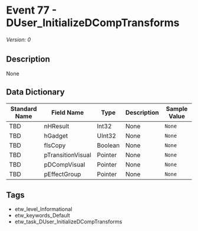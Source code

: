 # Event 77 - DUser_InitializeDCompTransforms
###### Version: 0

## Description
None

## Data Dictionary
|Standard Name|Field Name|Type|Description|Sample Value|
|---|---|---|---|---|
|TBD|nHResult|Int32|None|`None`|
|TBD|hGadget|UInt32|None|`None`|
|TBD|fIsCopy|Boolean|None|`None`|
|TBD|pTransitionVisual|Pointer|None|`None`|
|TBD|pDCompVisual|Pointer|None|`None`|
|TBD|pEffectGroup|Pointer|None|`None`|

## Tags
* etw_level_Informational
* etw_keywords_Default
* etw_task_DUser_InitializeDCompTransforms